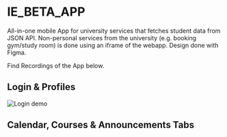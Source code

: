 # IE_BETA_APP

All-in-one mobile App for university services that fetches student data from JSON API. Non-personal services from the university (e.g. booking gym/study room) is done using an iframe of the webapp. Design done with Figma.

Find Recordings of the App below.

## Login & Profiles
![Login demo](https://user-images.githubusercontent.com/92187824/200693393-d3254c48-746c-4f5a-bac5-0e99aa2efd64.gif)


## Calendar, Courses & Announcements Tabs

